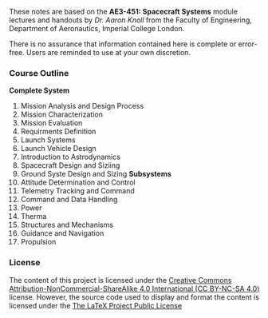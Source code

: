 These notes are based on the __AE3-451: Spacecraft Systems__ module lectures and handouts by _Dr. Aaron Knoll_ from the Faculty of Engineering, Department of Aeronautics, Imperial College London.

There is no assurance that information contained here is complete or error-free. Users are reminded to use at your own discretion. 

### Course Outline
__Complete System__
1. Mission Analysis and Design Process
2. Mission Characterization
3. Mission Evaluation
4. Requirments Definition
5. Launch Systems
6. Launch Vehicle Design
7. Introduction to Astrodynamics
8. Spacecraft Design and Siziing
9. Ground Syste Design and Sizing
__Subsystems__
10. Attitude Determination and Control
11. Telemetry Tracking and Command
12. Command and Data Handling
13. Power
14. Therma
15. Structures and Mechanisms
16. Guidance and Navigation
17. Propulsion

### License
The content of this project is licensed under the [Creative Commons Attribution-NonCommercial-ShareAlike 4.0 International (CC BY-NC-SA 4.0)](https://creativecommons.org/licenses/by-nc-sa/4.0/) license. However, the source code used to display and format the content is licensed under the [The LaTeX Project Public License
](https://www.latex-project.org/lppl.txt)